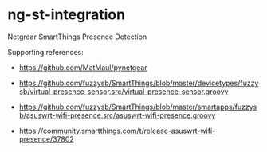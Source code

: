 # ng-st-integration
Netgrear SmartThings Presence Detection

Supporting references:

- https://github.com/MatMaul/pynetgear
- https://github.com/fuzzysb/SmartThings/blob/master/devicetypes/fuzzysb/virtual-presence-sensor.src/virtual-presence-sensor.groovy
- https://github.com/fuzzysb/SmartThings/blob/master/smartapps/fuzzysb/asuswrt-wifi-presence.src/asuswrt-wifi-presence.groovy

- https://community.smartthings.com/t/release-asuswrt-wifi-presence/37802
